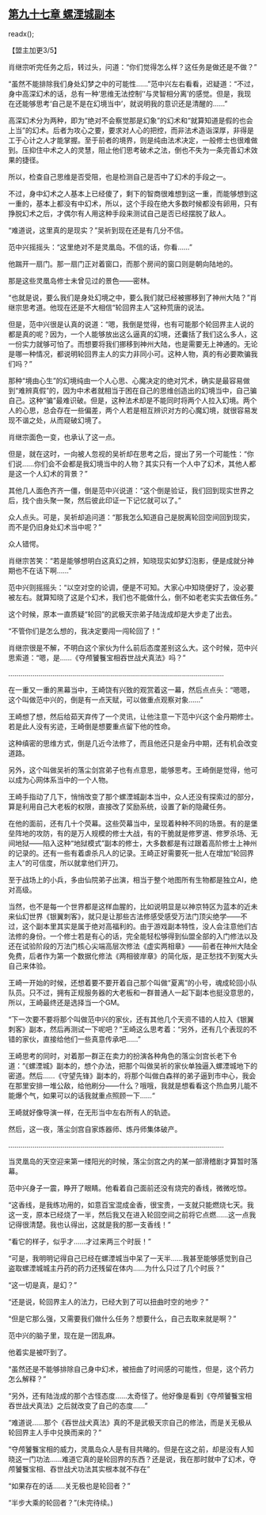 ## [第九十七章 螺湮城副本](https://www.xxbiquge.com/11_11207/9085437.html)
readx();

  【盟主加更3/5】

  肖继宗听完任务之后，转过头，问道：“你们觉得怎么样？这任务是做还是不做？”

  “虽然不能排除我们身处幻梦之中的可能性……”范中兴左右看看，迟疑道：“不过，身中高深幻术的话，总有一种‘思维无法控制’‘与灵智相分离’的感觉。但是，我现在还能够思考‘自己是不是在幻境当中’，就说明我的意识还是清醒的……”

  高深幻术分为两种，即为“绝对不会察觉那是幻象”的幻术和“就算知道是假的也会上当”的幻术。后者为攻心之要，要求对人心的把控，而非法术造诣深厚，非得是工于心计之人才能掌握。至于前者的境界，则是纯由法术决定，一般修士也很难做到。压抑住中术之人的灵慧，阻止他们思考破术之法，倒也不失为一条完善幻术效果的捷径。

  所以，检查自己思维是否受阻，也是检测自己是否中了幻术的手段之一。

  不过，身中幻术之人基本上已经傻了，剩下的智商很难想到这一重，而能够想到这一重的，基本上都没有中幻术，所以，这个手段在绝大多数时候都没有卵用，只有挣脱幻术之后，才偶尔有人用这种手段来测试自己是否已经摆脱了敌人。

  “难道说，这里真的是现实？”吴祈到现在还是有几分不信。

  范中兴摇摇头：“这里绝对不是灵凰岛。不信的话，你看……”

  他踹开一扇门。那一扇门正对着窗口，而那个房间的窗口则是朝向陆地的。

  那是这些灵凰岛修士未曾见过的景色——密林。

  “也就是说，要么我们是身处幻境之中，要么我们就已经被挪移到了神州大陆？”肖继宗思考道。他现在还是不大相信“轮回界主人”这种荒唐的说法。

  但是，范中兴很是认真的说道：“嗯，我倒是觉得，也有可能那个轮回界主人说的都是真的呢？因为，一个人能够放出这么逼真的幻境，还囊括了我们这么多人，这一份实力就够可怕了。而想要将我们挪移到神州大陆，也是需要无上神通的。无论是哪一种情况，都说明轮回界主人的实力非同小可。这种人物，真的有必要欺骗我们吗？”

  那种“境由心生”的幻境纯由一个人心思、心魔决定的绝对咒术，确实是最容易做到“难辨真假”的，因为中术者就相当于困在自己的思维创造出的幻境当中，自己骗自己。这种“骗”最难识破。但是，这种法术却是不能同时将两个人拉入幻境。两个人的心思，总会存在一些偏差，两个人若是相互辨识对方的心魔幻境，就很容易发现不谐之处，从而窥破幻境了。

  肖继宗面色一变，也承认了这一点。

  但是，就在这时，一向被人忽视的吴祈却在思考之后，提出了另一个可能性：“你们说……你们会不会都是我幻境当中的人物？其实只有一个人中了幻术，其他人都是这一个人幻术的背景？”

  其他几人面色齐齐一僵，倒是范中兴说道：“这个倒是验证，我们回到现实世界之后，找个由头聚一聚，然后彼此印证一下记忆就可以了。”

  众人点头。可是，吴祈却追问道：“那我怎么知道自己是脱离轮回空间回到现实，而不是仍旧身处幻术当中呢？”

  众人错愕。

  肖继宗苦笑：“若是能够想明白这真幻之辨，知晓现实如梦幻泡影，便是成就分神期也不在话下啊……”

  范中兴则摇摇头：“以空对空的论调，便是不可知。大家心中知晓便好了，没必要被左右。就算知晓了这是个幻术，我们也不能做什么，倒不如老老实实去做任务。”

  这个时候，原本一直质疑“轮回”的武极天宗弟子陆泷成却是大步走了出去。

  “不管你们是怎么想的，我决定要闯一闯轮回了！”

  肖继宗很是不解，不明白这个家伙为什么前后态度差别这么大。这个时候，范中兴思索道：“嗯，是……《夺颅饕餮宝相吞世战犬真法》吗？”

  ………………………………………………………………………………………………

  在一重又一重的黑幕当中，王崎饶有兴致的观赏着这一幕，然后点点头：“嗯嗯，这个叫做范中兴的，倒是有一点天赋，可以做重点观察对象……”

  王崎想了想，然后给茹天弃传了一个灵讯，让他注意一下范中兴这个金丹期修士。若是此人没有劣迹，王崎倒是想要重点留下他的性命。

  这种缜密的思维方式，倒是几近今法修了，而且他还只是金丹中期，还有机会改变道路。

  另外，这个叫做吴祈的落尘剑宫弟子也有点意思，能够思考。王崎倒是觉得，他可以成为心网体系当中的一个人物。

  王崎手指动了几下，悄悄改变了那个螺湮城副本当中，众人还没有探索过的部分，算是利用自己大老板的权限，直接改了奖励系统，设置了新的隐藏任务。

  在他的面前，还有几十个荧幕。这些荧幕当中，呈现着种种不同的场景。有的是堡垒阵地的攻防，有的是万人规模的修士大战，有的干脆就是修罗道、修罗杀场、无间地狱——陷入这种“地狱模式”副本的修士，大多数都是有过跟着高阶修士上神州的记录的。还有一些有着虐杀凡人的记录。王崎正好需要死一批人在增加“轮回界主人”的可信度，所以就拿他们开刀。

  至于战场上的小兵，多由仙院弟子出演，相当于整个地图所有生物都是独立AI，绝对高级。

  当然，也不是每一个世界都是这样血腥的，比如说明显是以神京特区为蓝本的近未来仙幻世界《银翼刺客》，就只是让那些古法修感受感受万法门顶尖绝学——不过，这个副本里其实是属于绝对高福利的。由于游戏副本特性，没人会注意他们古法修的身份。一个修士若是有心的话，完全能轻松够得到仙盟全部的入门修法以及还在试验阶段的万法门核心尖端高层次修法《虚实两相章》——前者在神州大陆全免费，后者作为第一个数据化修法《两相彼岸章》的简化版，是正愁找不到冤大头自己来体验。

  王崎一开始的时候，还想着要不要开着自己那个叫做“夏离”的小号，魂成轮回小队队员。只不过，拥有正规服务器的大老板和一群普通人一起下副本也挺没意思的，所以，王崎最终还是选择当一个GM。

  “下一次要不要将那个叫做范中兴的家伙，还有其他几个天资不错的人拉入《银翼刺客》副本，然后再测试一下呢吧？”王崎这么思考着：“另外，还有几个表现的不错的家伙，直接给他们一些真意传承吧……”

  王崎思考的同时，对着那一群正在卖力的扮演各种角色的落尘剑宫长老下令道：“《螺湮城》副本的，想个办法，把那个叫做吴祈的家伙单独逼入螺湮城地下的密道。然后……《守望先锋》副本的，将那个叫做白森祥的弟子逼到市中心，我会在那里安排一堆公敌，给他刷分——什么？哦哦，我就是想看看这个热血男儿能不能爆个气，如果可以的话我就重点照顾一下……“

  王崎就好像导演一样，在无形当中左右所有人的轨迹。

  然后，这一夜，落尘剑宫自家炼器师、炼丹师集体破产。

  ………………………………………………………………………………………………

  当灵凰岛的天空迎来第一缕阳光的时候，落尘剑宫之内的某一部滑稽剧才算暂时落幕。

  范中兴身子一震，睁开了眼睛。他看着自己面前还没有烧完的香线，微微吃惊。

  “这香线，是我练功用的，如意百宝混成金香，很宝贵，一支就只能燃烧七天。我这一支，原本已经烧了一半，然后我又在进入轮回空间之前将它点燃……这一点我记得很清楚。我也认得出，这就是我的那一支香线！”

  “看它的样子，似乎才……才过来两三个时辰！”

  “可是，我明明记得自己已经在螺湮城当中呆了一天半……我甚至能够感觉到自己盗取螺湮城城主丹药的药力还残留在体内……为什么只过了几个时辰？”

  “这一切是真，是幻？”

  “还是说，轮回界主人的法力，已经大到了可以扭曲时空的地步？”

  “但是它那么强，又需要我们做什么任务？想要什么，自己去取来就是啊？”

  范中兴的脑子里，现在是一团乱麻。

  他着实是被吓到了。

  “虽然还是不能够排除自己身中幻术，被扭曲了时间感的可能性，但是，这个药力怎么解释？”

  “另外，还有陆泷成的那个古怪态度……太奇怪了。他好像是看到《夺颅饕餮宝相吞世战犬真法》之后就改变了自己的态度……”

  “难道说……那个《吞世战犬真法》真的不是武极天宗自己的修法，而是关无极从轮回界主人手中兑换而来的？”

  “夺颅饕餮宝相的威力，灵凰岛众人是有目共睹的。但是在这之前，却是没有人知晓这一门功法……难道它真的是轮回界的东西？还是说，我在那时就中了幻术，夺颅饕餮宝相、吞世战犬功法其实根本就不存在”

  “如果存在的话……关无极也是轮回者？”

  “半步大乘的轮回者？”(未完待续。)
